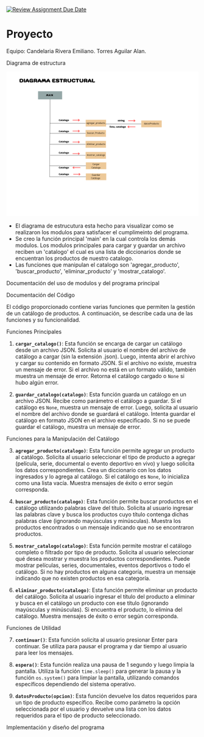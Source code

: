 [![Review Assignment Due Date](https://classroom.github.com/assets/deadline-readme-button-24ddc0f5d75046c5622901739e7c5dd533143b0c8e959d652212380cedb1ea36.svg)](https://classroom.github.com/a/LCXMIOgt)
# Proyecto
Equipo:
Candelaria Rivera Emiliano.
Torres Aguilar Alan.

Diagrama de estructura

![](https://github.com/agn-pe-23i/proyecto-los-mas-pythones/blob/main/Diagrama%20Estructural.png)

- El diagrama de estrucutura esta hecho para visualizar como se realizaron los modulos para satisfacer el cumplimeinto del programa.
- Se creo la función principal 'main' en la cual controla los demás modulos. Los modulos principales para cargar y guardar un archivo reciben un 'catalogo' el cual es una lista de diccionarios donde se encuentran los productos de nuestro catalogo.
- Las funciones que manipulan el catalogo son 'agregar_producto', 'buscar_producto', 'eliminar_producto' y 'mostrar_catalogo'.

Documentación del uso de modulos y del programa principal

Documentación del Código

El código proporcionado contiene varias funciones que permiten la gestión de un catálogo de productos. A continuación, se describe cada una de las funciones y su funcionalidad.

Funciones Principales

1. **`cargar_catalogo()`**: Esta función se encarga de cargar un catálogo desde un archivo JSON. Solicita al usuario el nombre del archivo de catálogo a cargar (sin la extensión .json). Luego, intenta abrir el archivo y cargar su contenido en formato JSON. Si el archivo no existe, muestra un mensaje de error. Si el archivo no está en un formato válido, también muestra un mensaje de error. Retorna el catálogo cargado o `None` si hubo algún error.

2. **`guardar_catalogo(catalogo)`**: Esta función guarda un catálogo en un archivo JSON. Recibe como parámetro el catálogo a guardar. Si el catálogo es `None`, muestra un mensaje de error. Luego, solicita al usuario el nombre del archivo donde se guardará el catálogo. Intenta guardar el catálogo en formato JSON en el archivo especificado. Si no se puede guardar el catálogo, muestra un mensaje de error.

 Funciones para la Manipulación del Catálogo

3. **`agregar_producto(catalogo)`**: Esta función permite agregar un producto al catálogo. Solicita al usuario seleccionar el tipo de producto a agregar (película, serie, documental o evento deportivo en vivo) y luego solicita los datos correspondientes. Crea un diccionario con los datos ingresados y lo agrega al catálogo. Si el catálogo es `None`, lo inicializa como una lista vacía. Muestra mensajes de éxito o error según corresponda.

4. **`buscar_producto(catalogo)`**: Esta función permite buscar productos en el catálogo utilizando palabras clave del título. Solicita al usuario ingresar las palabras clave y busca los productos cuyo título contenga dichas palabras clave (ignorando mayúsculas y minúsculas). Muestra los productos encontrados o un mensaje indicando que no se encontraron productos.

5. **`mostrar_catalogo(catalogo)`**: Esta función permite mostrar el catálogo completo o filtrado por tipo de producto. Solicita al usuario seleccionar qué desea mostrar y muestra los productos correspondientes. Puede mostrar películas, series, documentales, eventos deportivos o todo el catálogo. Si no hay productos en alguna categoría, muestra un mensaje indicando que no existen productos en esa categoría.

6. **`eliminar_producto(catalogo)`**: Esta función permite eliminar un producto del catálogo. Solicita al usuario ingresar el título del producto a eliminar y busca en el catálogo un producto con ese título (ignorando mayúsculas y minúsculas). Si encuentra el producto, lo elimina del catálogo. Muestra mensajes de éxito o error según corresponda.

Funciones de Utilidad

7. **`continuar()`**: Esta función solicita al usuario presionar Enter para continuar. Se utiliza para pausar el programa y dar tiempo al usuario para leer los mensajes.

8. **`espera()`**: Esta función realiza una pausa de 1 segundo y luego limpia la pantalla. Utiliza la función `time.sleep()` para generar la pausa y la función `os.system()` para limpiar la pantalla, utilizando comandos específicos dependiendo del sistema operativo.

9. **`datosProducto(opcion)`**: Esta función devuelve los datos requeridos para un tipo de producto específico. Recibe como parámetro la opción seleccionada por el usuario y devuelve una lista con los datos requeridos para el tipo de producto seleccionado.



Implementación y diseño del programa




